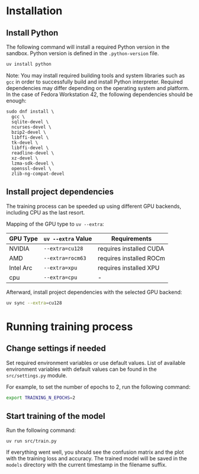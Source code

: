 # Installation

## Install Python

The following command will install a required Python version in the sandbox.
Python version is defined in the `.python-version` file.

```bash
uv install python
```

Note: You may install required building tools and system libraries such as `gcc` in order to successfully build
and install Python interpreter.
Required dependencies may differ depending on the operating system and platform.
In the case of Fedora Workstation 42, the following dependencies should be enough:

```aiignore
sudo dnf install \
  gcc \
  sqlite-devel \
  ncurses-devel \
  bzip2-devel \
  libffi-devel \
  tk-devel \
  libffi-devel \
  readline-devel \
  xz-devel \
  lzma-sdk-devel \
  openssl-devel \
  zlib-ng-compat-devel
```

## Install project dependencies

The training process can be speeded up using different GPU backends, including CPU as the last resort.

Mapping of the GPU type to `uv --extra`:

| GPU Type  | `uv --extra` Value | Requirements            |
|-----------|--------------------|-------------------------|
| NVIDIA    | `--extra=cu128`    | requires installed CUDA |
| AMD       | `--extra=rocm63`   | requires installed ROCm |
| Intel Arc | `--extra=xpu`      | requires installed XPU  |
| cpu       | `--extra=cpu`      | -                       |

Afterward, install project dependencies with the selected GPU backend:

```bash
uv sync --extra=cu128
```

# Running training process

## Change settings if needed

Set required environment variables or use default values.
List of available environment variables with default values can be found in the `src/settings.py` module.

For example, to set the number of epochs to 2, run the following command:

```bash
export TRAINING_N_EPOCHS=2
```

## Start training of the model

Run the following command:

```aiignore
uv run src/train.py
```

If everything went well, you should see the confusion matrix and the plot with the training loss and accuracy.
The trained model will be saved in the `models` directory with the current timestamp in the filename suffix.
